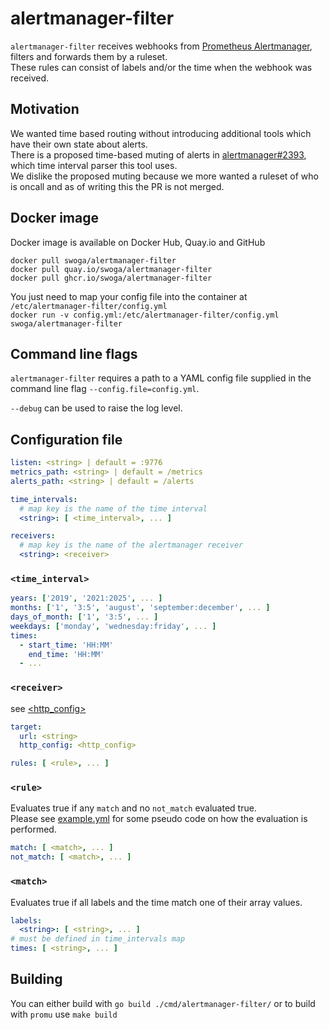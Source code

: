 # alertmanager-filter
`alertmanager-filter` receives webhooks from [Prometheus Alertmanager](https://prometheus.io/docs/alerting/latest/alertmanager), filters and forwards them by a ruleset.  
These rules can consist of labels and/or the time when the webhook was received.

## Motivation
We wanted time based routing without introducing additional tools which have their own state about alerts.  
There is a proposed time-based muting of alerts in [alertmanager#2393](https://github.com/prometheus/alertmanager/pull/2393), which time interval parser this tool uses.  
We dislike the proposed muting because we more wanted a ruleset of who is oncall and as of writing this the PR is not merged.

## Docker image

Docker image is available on Docker Hub, Quay.io and GitHub

`docker pull swoga/alertmanager-filter`  
`docker pull quay.io/swoga/alertmanager-filter`  
`docker pull ghcr.io/swoga/alertmanager-filter`

You just need to map your config file into the container at `/etc/alertmanager-filter/config.yml`  
`docker run -v config.yml:/etc/alertmanager-filter/config.yml swoga/alertmanager-filter`

## Command line flags
`alertmanager-filter` requires a path to a YAML config file supplied in the command line flag `--config.file=config.yml`.

`--debug` can be used to raise the log level.

## Configuration file
```yaml
listen: <string> | default = :9776
metrics_path: <string> | default = /metrics
alerts_path: <string> | default = /alerts

time_intervals:
  # map key is the name of the time interval
  <string>: [ <time_interval>, ... ]

receivers:
  # map key is the name of the alertmanager receiver
  <string>: <receiver>
```

### `<time_interval>`
```yaml
years: ['2019', '2021:2025', ... ]
months: ['1', '3:5', 'august', 'september:december', ... ]
days_of_month: ['1', '3:5', ... ]
weekdays: ['monday', 'wednesday:friday', ... ]
times:
  - start_time: 'HH:MM'
    end_time: 'HH:MM'
  - ...
```

### `<receiver>`
see [<http_config>](https://prometheus.io/docs/alerting/latest/configuration/#http_config)
```yaml
target:
  url: <string>
  http_config: <http_config>

rules: [ <rule>, ... ]
```

### `<rule>`
Evaluates true if any `match` and no `not_match` evaluated true.  
Please see [example.yml](example.yml) for some pseudo code on how the evaluation is performed.
```yaml
match: [ <match>, ... ]
not_match: [ <match>, ... ]
```

### `<match>`
Evaluates true if all labels and the time match one of their array values.
```yaml
labels:
  <string>: [ <string>, ... ]
# must be defined in time_intervals map
times: [ <string>, ... ]
```

## Building
You can either build with `go build ./cmd/alertmanager-filter/` or to build with `promu` use `make build`